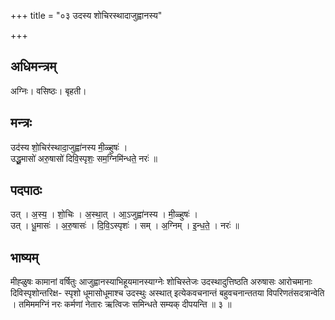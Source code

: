 +++
title = "०३ उदस्य शोचिरस्थादाजुह्वानस्य"

+++
## अधिमन्त्रम्
अग्निः। वसिष्ठः। बृहती।

## मन्त्रः
उद॑स्य शो॒चिर॑स्थादा॒जुह्वा॑नस्य मी॒ळ्हुषः॑ ।  
उद्धू॒मासो॑ अरु॒षासो॑ दिवि॒स्पृशः॒ सम॒ग्निमि॑न्धते॒ नरः॑ ॥

## पदपाठः
उत् । अ॒स्य॒ । शो॒चिः । अ॒स्था॒त् । आ॒ऽजुह्वा॑नस्य । मी॒ळ्हुषः॑ ।  
उत् । धू॒मासः॑ । अ॒रु॒षासः॑ । दि॒वि॒ऽस्पृशः॑ । सम् । अ॒ग्निम् । इ॒न्ध॒ते॒ । नरः॑ ॥

## भाष्यम्
मीह्ळुषः कामानां वर्षितुः आजुह्वानस्याभिहूयमानस्याग्नेः शोचिस्तेजः उदस्थादुत्तिष्ठति अरुषासः आरोचमानाः दिविस्पृशोन्तरिक्ष- स्पृशो धूमासोधूमाश्च उदस्थुः अस्थात् इत्येकवचनान्तं बहुवचनान्ततया विपरिणतंसदत्रान्वेति । तमिममग्निं नरः कर्मणां नेतारः ऋत्विजः समिन्धते सम्यक् दीपयन्ति ॥ ३ ॥